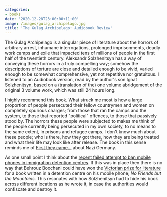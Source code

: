 ```yaml
---
categories:
- books
date: '2020-12-28T23:00:00+11:00'
image: /images/gulag_archipelago.jpg
title: 'The Gulag Archipelago: Audiobook Review'
---
```


The Gulag Archipelago is a singular piece of literature about the horrors of arbitrary arrest, inhumane interrogations, prolonged imprisonments, deadly work camps and exile that impacted tens of millions of people in the first half of the twentieth century.
Aleksandr Solzhenitsyn has a way of conveying these horrors in a truly compelling way; somehow the descriptions of torture are close and detailed enough to be vivid, varied enough to be somewhat comprehensive, yet not repetitive nor gratuitous.
I listened to an Audiobook version, read by the author's son Ignat Solzhenitsyn, based on a (translation of the) one volume abridgement of the original 3 volume work, which was still 24 hours long.

I highly recommend this book.
What struck me most is how a large proportion of people persecuted their fellow countrymen and women on completely spurious charges; from those that ran the camps and the system, to those that reported "political" offences, to those that passively stood by.
The horrors these people were subjected to makes me think of the people currently being persecuted in my own society, to no means to the same extent, in prisons and refugee camps.
I don't know much about these people; who is there, how they got there, how they are being treated and what their life may look like after release.
The book in this sense reminds me of [First they came...](https://en.wikipedia.org/wiki/First_they_came_...) about Nazi Germany.

As one small point I think about the [recent failed attempt to ban mobile phones in immigration detention centres](https://www.theguardian.com/australia-news/2020/oct/02/jacqui-lambie-sinks-coalition-plan-to-ban-mobile-phone-access-in-immigration-detention).
If this was in place then there is no way that Behrouz Boochani could have won the [Victorian prize for literature](https://www.reuters.com/article/us-australia-immigration-idUSKCN1PQ3PG) for a book written in a detention centre on his mobile phone; *No Friends but the Mountains*.
This resonates with how Solzhenitsyn had to hide his book across different locations as he wrote it, in case the authorities would confiscate and destroy it.